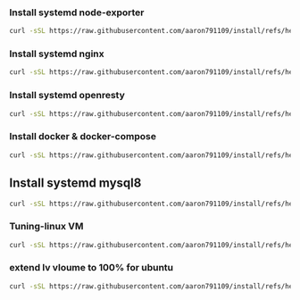 
### Install systemd node-exporter
```bash
curl -sSL https://raw.githubusercontent.com/aaron791109/install/refs/heads/main/exporter.sh | bash
```

### Install systemd nginx
```bash
curl -sSL https://raw.githubusercontent.com/aaron791109/install/refs/heads/main/install-latest-nginx.sh | bash
```

### Install systemd openresty
```bash
curl -sSL https://raw.githubusercontent.com/aaron791109/install/refs/heads/main/install-openresty.sh | bash
```

### Install docker & docker-compose
```bash
curl -sSL https://raw.githubusercontent.com/aaron791109/install/refs/heads/main/install-docker.sh | bash
```

## Install systemd mysql8
```bash
curl -sSL https://raw.githubusercontent.com/aaron791109/install/refs/heads/main/install-mysql8.sh | bash
```

### Tuning-linux VM
```bash
curl -sSL https://raw.githubusercontent.com/aaron791109/install/refs/heads/main/tuning-linux.sh.sh | bash

```

### extend lv vloume to 100% for ubuntu
```bash
curl -sSL https://raw.githubusercontent.com/aaron791109/install/refs/heads/main/ubuntu-extend-disk.sh | bash
```
